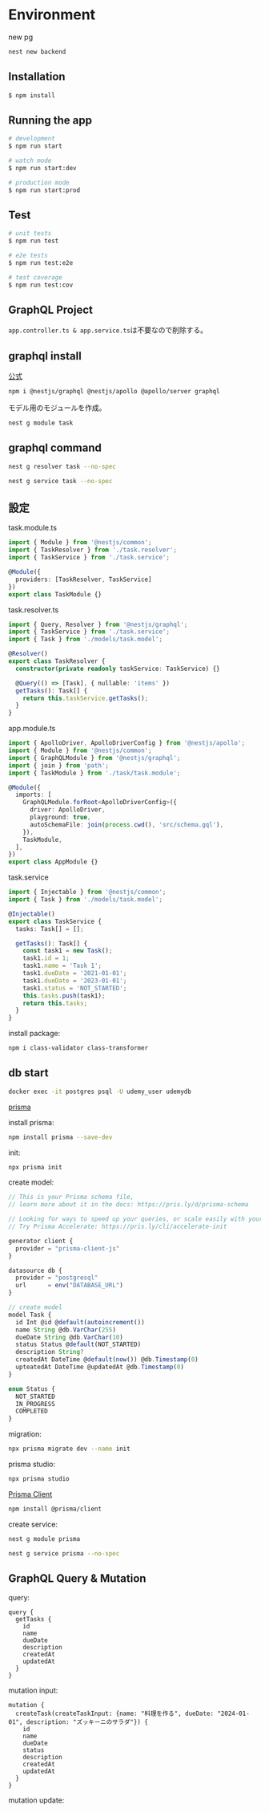 # Environment
new pg
```bash
nest new backend
```

## Installation

```bash
$ npm install
```

## Running the app

```bash
# development
$ npm run start

# watch mode
$ npm run start:dev

# production mode
$ npm run start:prod
```

## Test

```bash
# unit tests
$ npm run test

# e2e tests
$ npm run test:e2e

# test coverage
$ npm run test:cov
```

## GraphQL Project
`app.controller.ts & app.service.ts`は不要なので削除する。

## graphql install

[公式](https://docs.nestjs.com/graphql/quick-start#installation)

```bash
npm i @nestjs/graphql @nestjs/apollo @apollo/server graphql
```

モデル用のモジュールを作成。
```bash
nest g module task
```

## graphql command
```bash
nest g resolver task --no-spec
```

```bash
nest g service task --no-spec
```

## 設定
task.module.ts
```ts
import { Module } from '@nestjs/common';
import { TaskResolver } from './task.resolver';
import { TaskService } from './task.service';

@Module({
  providers: [TaskResolver, TaskService]
})
export class TaskModule {}
```

task.resolver.ts
```ts
import { Query, Resolver } from '@nestjs/graphql';
import { TaskService } from './task.service';
import { Task } from './models/task.model';

@Resolver()
export class TaskResolver {
  constructor(private readonly taskService: TaskService) {}

  @Query(() => [Task], { nullable: 'items' })
  getTasks(): Task[] {
    return this.taskService.getTasks();
  }
}
```

app.module.ts
```ts
import { ApolloDriver, ApolloDriverConfig } from '@nestjs/apollo';
import { Module } from '@nestjs/common';
import { GraphQLModule } from '@nestjs/graphql';
import { join } from 'path';
import { TaskModule } from './task/task.module';

@Module({
  imports: [
    GraphQLModule.forRoot<ApolloDriverConfig>({
      driver: ApolloDriver,
      playground: true,
      autoSchemaFile: join(process.cwd(), 'src/schema.gql'),
    }),
    TaskModule,
  ],
})
export class AppModule {}
```

task.service
```ts
import { Injectable } from '@nestjs/common';
import { Task } from './models/task.model';

@Injectable()
export class TaskService {
  tasks: Task[] = [];

  getTasks(): Task[] {
    const task1 = new Task();
    task1.id = 1;
    task1.name = 'Task 1';
    task1.dueDate = '2021-01-01';
    task1.dueDate = '2023-01-01';
    task1.status = 'NOT_STARTED';
    this.tasks.push(task1);
    return this.tasks;
  }
}
```

install package:
```bash
npm i class-validator class-transformer
```

## db start

```bash
docker exec -it postgres psql -U udemy_user udemydb
```

[prisma](https://www.prisma.io/docs/getting-started/quickstart)

install prisma:
```bash
npm install prisma --save-dev
```

init:
```bash
npx prisma init
```

create model:
```ts
// This is your Prisma schema file,
// learn more about it in the docs: https://pris.ly/d/prisma-schema

// Looking for ways to speed up your queries, or scale easily with your serverless or edge functions?
// Try Prisma Accelerate: https://pris.ly/cli/accelerate-init

generator client {
  provider = "prisma-client-js"
}

datasource db {
  provider = "postgresql"
  url      = env("DATABASE_URL")
}

// create model
model Task {
  id Int @id @default(autoincrement())
  name String @db.VarChar(255)
  dueDate String @db.VarChar(10)
  status Status @default(NOT_STARTED)
  description String?
  createdAt DateTime @default(now()) @db.Timestamp(0)
  upteatedAt DateTime @updatedAt @db.Timestamp(0)
}

enum Status {
  NOT_STARTED
  IN_PROGRESS
  COMPLETED
}
```

migration:
```bash
npx prisma migrate dev --name init
```

prisma studio:
```bash
npx prisma studio
```

[Prisma Client](https://docs.nestjs.com/recipes/prisma)

```bash
npm install @prisma/client
```

create service:
```bash
nest g module prisma
```

```bash
nest g service prisma --no-spec
```

## GraphQL Query & Mutation

query:
```
query {
  getTasks {
    id
    name
    dueDate
    description
    createdAt
    updatedAt
  }
}
```

mutation input:
```
mutation {
  createTask(createTaskInput: {name: "料理を作る", dueDate: "2024-01-01", description: "ズッキーニのサラダ"}) {
    id
    name
    dueDate
    status
    description
    createdAt
    updatedAt
  }
}
```

mutation update:
```

```